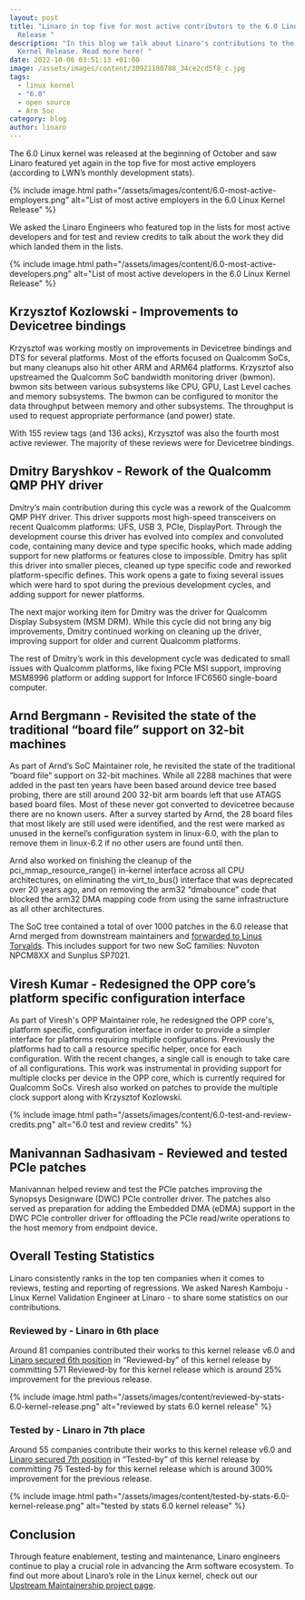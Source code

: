 ```yaml
---
layout: post
title: "Linaro in top five for most active contributors to the 6.0 Linux Kernel
  Release "
description: "In this blog we talk about Linaro's contributions to the 6.0 Linux
  Kernel Release. Read more here! "
date: 2022-10-06 03:51:13 +01:00
image: /assets/images/content/30921180788_34ce2cd5f8_c.jpg
tags:
  - linux kernel
  - "6.0"
  - open source
  - Arm Soc
category: blog
author: linaro
---
```

The 6.0 Linux kernel was released at the beginning of October and saw Linaro featured yet again in the top five for most active employers (according to LWN’s monthly development stats).

{% include image.html path="/assets/images/content/6.0-most-active-employers.png" alt="List of most active employers in the 6.0 Linux Kernel Release" %}

We asked the Linaro Engineers who featured top in the lists for most active developers and for test and review credits to talk about the work they did which landed them in the lists. 

{% include image.html path="/assets/images/content/6.0-most-active-developers.png" alt="List of most active developers in the 6.0 Linux Kernel Release" %}

## Krzysztof Kozlowski - Improvements to Devicetree bindings

Krzysztof was working mostly on improvements in Devicetree bindings and DTS for several platforms. Most of the efforts focused on Qualcomm SoCs, but many cleanups also hit other ARM and ARM64 platforms. Krzysztof also upstreamed the Qualcomm SoC bandwidth monitoring driver (bwmon). bwmon sits between various subsystems like CPU, GPU, Last Level caches and memory subsystems. The bwmon can be configured to monitor the data throughput between memory and other subsystems. The throughput is used to request appropriate performance (and power) state.

With 155 review tags (and 136 acks), Krzysztof was also the fourth most active reviewer. The majority of these reviews were for Devicetree bindings.

## Dmitry Baryshkov - Rework of the Qualcomm QMP PHY driver

Dmitry’s main contribution during this cycle was a rework of the Qualcomm QMP PHY driver. This driver supports most high-speed transceivers on recent Qualcomm platforms: UFS, USB 3, PCIe, DisplayPort. Through the development course this driver has evolved into complex and convoluted code, containing many device and type specific hooks, which made adding support for new platforms or features close to impossible. Dmitry has split this driver into smaller pieces, cleaned up type specific code and reworked platform-specific defines. This work opens a gate to fixing several issues which were hard to spot during the previous development cycles, and adding support for newer platforms.

The next major working item for Dmitry was the driver for Qualcomm Display Subsystem (MSM DRM). While this cycle did not bring any big improvements, Dmitry continued working on cleaning up the driver, improving support for older and current Qualcomm platforms.

The rest of Dmitry’s work in this development cycle was dedicated to small issues with Qualcomm platforms, like fixing PCIe MSI support, improving MSM8996 platform or adding support for Inforce IFC6560 single-board computer.

## Arnd Bergmann - Revisited the state of the traditional “board file” support on 32-bit machines

As part of Arnd’s SoC Maintainer role, he revisited the state of the traditional “board file” support on 32-bit machines. While all 2288 machines that were added in the past ten years have been based around device tree based probing, there are still around 200 32-bit arm boards left that use ATAGS based board files. Most of these never got converted to devicetree because there are no known users. After a survey started by Arnd, the 28 board files that most likely are still used were identified, and the rest were marked as unused in the kernel’s configuration system in linux-6.0, with the plan to remove them in linux-6.2 if no other users are found until then.

Arnd also worked on finishing the cleanup of the pci_mmap_resource_range() in-kernel interface across all CPU architectures, on eliminating the virt_to_bus() interface that was deprecated over 20 years ago, and on removing the arm32 “dmabounce” code that blocked the arm32 DMA mapping code from using the same infrastructure as all other architectures.

The SoC tree contained a total of over 1000 patches in the 6.0 release that Arnd merged from downstream maintainers and [forwarded to Linus Torvalds](https://lore.kernel.org/linux-arm-kernel/20220802140200.3987874-1-arnd@kernel.org/t/#u). This includes support for two new SoC families: Nuvoton NPCM8XX and Sunplus SP7021.

## Viresh Kumar - Redesigned the OPP core’s platform specific configuration interface

As part of Viresh's OPP Maintainer role, he redesigned the OPP core's, platform specific, configuration interface in order to provide a simpler interface for platforms requiring multiple configurations. Previously the platforms had to call a resource specific helper, once for each configuration. With the recent changes, a single call is enough to take care of all configurations. This work was instrumental in providing support for multiple clocks per device in the OPP core, which is currently required for Qualcomm SoCs. Viresh also worked on patches to provide the multiple clock support along with Krzysztof Kozlowski.

{% include image.html path="/assets/images/content/6.0-test-and-review-credits.png" alt="6.0 test and review credits" %}

## Manivannan Sadhasivam - Reviewed and tested PCIe patches

Manivannan helped review and test the PCIe patches improving the Synopsys Designware (DWC) PCIe controller driver. The patches also served as preparation for adding the Embedded DMA (eDMA) support in the DWC PCIe controller driver for offloading the PCIe read/write operations to the host memory from endpoint device.

## Overall Testing Statistics

Linaro consistently ranks in the top ten companies when it comes to reviews, testing and reporting of regressions. We asked Naresh Kamboju - Linux Kernel Validation Engineer at Linaro - to share some statistics on our contributions.

### Reviewed by - Linaro in 6th place

Around 81 companies contributed their works to this kernel release v6.0 and [Linaro secured 6th position](https://remword.com/kps_result/5.20_review.html) in “Reviewed-by” of this kernel release by committing 571 Reviewed-by for this kernel release which is around 25% improvement for the previous release.

{% include image.html path="/assets/images/content/reviewed-by-stats-6.0-kernel-release.png" alt="reviewed by stats 6.0 kernel release" %}

### Tested by - Linaro in 7th place

Around 55 companies contribute their works to this kernel release v6.0 and [Linaro secured 7th position](https://remword.com/kps_result/5.20_test.html) in “Tested-by” of this kernel release by committing 75 Tested-by for this kernel release which is around 300% improvement for the previous release.

{% include image.html path="/assets/images/content/tested-by-stats-6.0-kernel-release.png" alt="tested by stats 6.0 kernel release" %}

## Conclusion

Through feature enablement, testing and maintenance, Linaro engineers continue to play a crucial role in advancing the Arm software ecosystem. To find out more about Linaro’s role in the Linux kernel, check out our [Upstream Maintainership project page](https://linaro.atlassian.net/wiki/spaces/UM/overview).